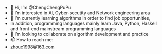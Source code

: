 - 👋 Hi, I’m @ChengChengPuPu
- 👀 I’m interested in AI, Cyber-secutity and Network engineering area
- 🌱 I’m currently learning algorithms in order to find job opportunities, 
- In addition, programming languages mainly learn Java, Python, Haskell and front-end mainstream programming languages
- 💞️ I’m looking to collaborate on algorithm development and practice
- 📫 How to reach me:
- zhouc1998@163.com

<!---
ChengChengPuPu/ChengChengPuPu is a ✨ special ✨ repository because its `README.md` (this file) appears on your GitHub profile.
You can click the Preview link to take a look at your changes.
--->
